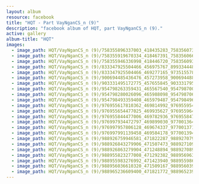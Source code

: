 ```yaml
---
layout: album
resource: facebook
title: "HQT - Part VayNganCS_n (9)"
description: "facebook album of HQT, part VayNganCS_n (9)."
active: gallery
album-title: "HQT"
images:
  - image_path: HQT/VayNganCS_n (9)/758355896337003_418435283_758356073003652_2730168616024190197_n.jpg
  - image_path: HQT/VayNganCS_n (9)/758355919670334_418467391_758356066336986_3552601106583729925_n.jpg
  - image_path: HQT/VayNganCS_n (9)/758355946336998_418446720_758356093003650_3019168739055105476_n.jpg
  - image_path: HQT/VayNganCS_n (9)/833347925504466_456975767_899334448905813_9117757291126577608_n.jpg
  - image_path: HQT/VayNganCS_n (9)/833347925504466_469277165_973515578154366_7752429464725212785_n.jpg
  - image_path: HQT/VayNganCS_n (9)/900694485436476_457273958_900694488769809_1803033429369846586_n.jpg
  - image_path: HQT/VayNganCS_n (9)/903331495172775_457655845_903331795172745_4830541765104371211_n.jpg
  - image_path: HQT/VayNganCS_n (9)/954798263359431_465567540_954798700026054_6939023389763437756_n.jpg
  - image_path: HQT/VayNganCS_n (9)/954798280026096_465988098_954798706692720_4356436952684141792_n.jpg
  - image_path: HQT/VayNganCS_n (9)/954798493359408_465979487_954798496692741_8305399919528761316_n.jpg
  - image_path: HQT/VayNganCS_n (9)/976955617810362_469814992_976955954476995_5269383102367417807_n.jpg
  - image_path: HQT/VayNganCS_n (9)/976955654477025_469935627_976955964476994_5753775032197818265_n.jpg
  - image_path: HQT/VayNganCS_n (9)/976955844477006_469782936_976955847810339_7299561097766693453_n.jpg
  - image_path: HQT/VayNganCS_n (9)/976997934472797_469899030_977001364472454_8722855299375119693_n.jpg
  - image_path: HQT/VayNganCS_n (9)/976997957806128_469674337_977001371139120_4036650105701175490_n.jpg
  - image_path: HQT/VayNganCS_n (9)/976997991139458_469584178_977001394472451_7895224538621853151_n.jpg
  - image_path: HQT/VayNganCS_n (9)/988926759946581_471822287_988927079946549_1231828451564773047_n.jpg
  - image_path: HQT/VayNganCS_n (9)/988926843279906_471507473_988927109946546_7725046011363701249_n.jpg
  - image_path: HQT/VayNganCS_n (9)/988926863279904_471248894_988927089946548_2621679969227020586_n.jpg
  - image_path: HQT/VayNganCS_n (9)/988955823277008_471292382_988956963276894_7460687395596692495_n.jpg
  - image_path: HQT/VayNganCS_n (9)/988955983276992_471423940_988955986610325_100578628836027864_n.jpg
  - image_path: HQT/VayNganCS_n (9)/988956036610320_471509167_988956039943653_5803786109648968321_n.jpg
  - image_path: HQT/VayNganCS_n (9)/988965236609400_471821772_988965239942733_975118207681693075_n.jpg
---
```

